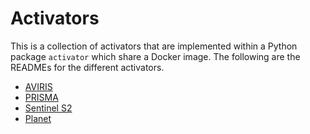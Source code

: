 # Activators

This is a collection of activators that are implemented within a Python package `activator` which share a Docker image. The following are the READMEs for the different activators.
* [AVIRIS](activator/aviris/README.md)
* [PRISMA](activator/prisma/README.md)
* [Sentinel S2](activator/sentinel_s2/README.md)
* [Planet](activator/planet/README.md)
